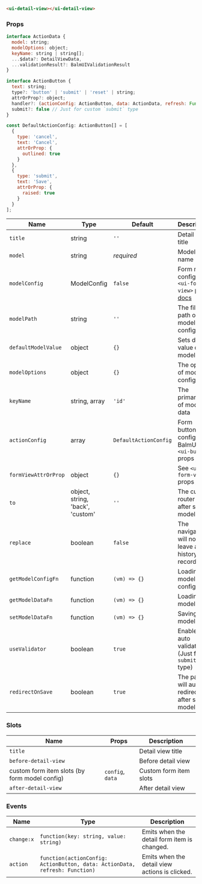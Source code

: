 ```html
<ui-detail-view></ui-detail-view>
```

### Props

```js
interface ActionData {
  model: string;
  modelOptions: object;
  keyName: string | string[];
  ...$data?: DetailViewData,
  ...validationResult?: BalmUIValidationResult
}

interface ActionButton {
  text: string;
  type?: 'button' | 'submit' | 'reset' | string;
  attrOrProp?: object;
  handler?: (actionConfig: ActionButton, data: ActionData, refresh: Function) => void;
  submit?: false // Just for custom `submit` type
}

const DefaultActionConfig: ActionButton[] = [
  {
    type: 'cancel',
    text: 'Cancel',
    attrOrProp: {
      outlined: true
    }
  },
  {
    type: 'submit',
    text: 'Save',
    attrOrProp: {
      raised: true
    }
  }
];
```

| Name                 | Type                             | Default               | Description                                                                                                |
| -------------------- | -------------------------------- | --------------------- | ---------------------------------------------------------------------------------------------------------- |
| `title`              | string                           | `''`                  | Detail view title                                                                                          |
| `model`              | string                           | _required_            | Model name                                                                                                 |
| `modelConfig`        | ModelConfig                      | `false`               | Form model config, see `<ui-form-view>` props [docs](/#/components/form-view)                              |
| `modelPath`          | string                           | `''`                  | The file path of model config                                                                              |
| `defaultModelValue`  | object                           | `{}`                  | Sets default value of model data                                                                           |
| `modelOptions`       | object                           | `{}`                  | The options of model config                                                                                |
| `keyName`            | string, array                    | `'id'`                | The primary key of model data                                                                              |
| `actionConfig`       | array                            | `DefaultActionConfig` | Form button config, see BalmUI `<ui-button>` props [docs](https://v8.material.balmjs.com/#/general/button) |
| `formViewAttrOrProp` | object                           | `{}`                  | See `<ui-form-view>` props [docs](/#/components/form-view)                                                 |
| `to`                 | object, string, 'back', 'custom' | `''`                  | The custom router link after saving model data                                                             |
| `replace`            | boolean                          | `false`               | The navigation will not leave a history record                                                             |
| `getModelConfigFn`   | function                         | `(vm) => {}`          | Loading model config                                                                                       |
| `getModelDataFn`     | function                         | `(vm) => {}`          | Loading model data                                                                                         |
| `setModelDataFn`     | function                         | `(vm) => {}`          | Saving model data                                                                                          |
| `useValidator`       | boolean                          | `true`                | Enables auto validator (Just for `submit` type)                                                            |
| `redirectOnSave`     | boolean                          | `true`                | The page will auto redirect after saving model data                                                        |

### Slots

| Name                                          | Props            | Description            |
| --------------------------------------------- | ---------------- | ---------------------- |
| `title`                                       |                  | Detail view title      |
| `before-detail-view`                          |                  | Before detail view     |
| custom form item slots (by form model config) | `config`, `data` | Custom form item slots |
| `after-detail-view`                           |                  | After detail view      |

### Events

| Name       | Type                                                                        | Description                                    |
| ---------- | --------------------------------------------------------------------------- | ---------------------------------------------- |
| `change:x` | `function(key: string, value: string)`                                      | Emits when the detail form item is changed.    |
| `action`   | `function(actionConfig: ActionButton, data: ActionData, refresh: Function)` | Emits when the detail view actions is clicked. |
